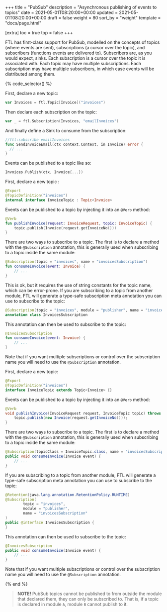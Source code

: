 +++
title = "PubSub"
description = "Asynchronous publishing of events to topics"
date = 2021-05-01T08:20:00+00:00
updated = 2021-05-01T08:20:00+00:00
draft = false
weight = 80
sort_by = "weight"
template = "docs/page.html"

[extra]
toc = true
top = false
+++

FTL has first-class support for PubSub, modelled on the concepts of topics (where events are sent), subscriptions (a cursor over the topic), and subscribers (functions events are delivered to). Subscribers are, as you would expect, sinks. Each subscription is a cursor over the topic it is associated with. Each topic may have multiple subscriptions. Each subscription may have multiple subscribers, in which case events will be distributed among them.

{% code_selector() %}
<!-- go -->

First, declare a new topic:

```go
var Invoices = ftl.Topic[Invoice]("invoices")
```

Then declare each subscription on the topic:

```go
var _ = ftl.Subscription(Invoices, "emailInvoices")
```

And finally define a Sink to consume from the subscription:

```go
//ftl:subscribe emailInvoices
func SendInvoiceEmail(ctx context.Context, in Invoice) error {
  // ...
}
```

Events can be published to a topic like so:

```go
Invoices.Publish(ctx, Invoice{...})
```

<!-- kotlin -->

First, declare a new topic :

```kotlin
@Export
@TopicDefinition("invoices")
internal interface InvoiceTopic : Topic<Invoice>
```

Events can be published to a topic by injecting it into an `@Verb` method:

```kotlin
@Verb
fun publishInvoice(request: InvoiceRequest, topic: InvoiceTopic) {
    topic.publish(Invoice(request.getInvoiceNo()))
}
```

There are two ways to subscribe to a topic. The first is to declare a method with the `@Subscription` annotation, this is generally used when
subscribing to a topic inside the same module:

```kotlin
@Subscription(topic = "invoices", name = "invoicesSubscription")
fun consumeInvoice(event: Invoice) {
    // ...
}
```

This is ok, but it requires the use of string constants for the topic name, which can be error-prone. If you are subscribing to a topic from
another module, FTL will generate a type-safe subscription meta annotation you can use to subscribe to the topic:

```kotlin
@Subscription(topic = "invoices", module = "publisher", name = "invoicesSubscription")
annotation class InvoicesSubscription 
```

This annotation can then be used to subscribe to the topic:

```kotlin
@InvoicesSubscription
fun consumeInvoice(event: Invoice) {
    // ...
}
```

Note that if you want multiple subscriptions or control over the subscription name you will need to use the `@Subscription` annotation.

<!-- java -->

First, declare a new topic:

```java
@Export
@TopicDefinition("invoices")
interface InvoiceTopic extends Topic<Invoice> {}
```

Events can be published to a topic by injecting it into an `@Verb` method:

```java
@Verb
void publishInvoice(InvoiceRequest request, InvoiceTopic topic) throws Exception {
    topic.publish(new Invoice(request.getInvoiceNo()));
}
```

There are two ways to subscribe to a topic. The first is to declare a method with the `@Subscription` annotation, this is generally used when
subscribing to a topic inside the same module:

```java
@Subscription(topicClass = InvoiceTopic.class, name = "invoicesSubscription")
public void consumeInvoice(Invoice event) {
    // ...
}
```

If you are subscribing to a topic from another module, FTL will generate a type-safe subscription meta annotation you can use to subscribe to the topic:

```java
@Retention(java.lang.annotation.RetentionPolicy.RUNTIME)
@Subscription(
        topic = "invoices",
        module = "publisher",
        name = "invoicesSubscription"
)
public @interface InvoicesSubscription {
}
```

This annotation can then be used to subscribe to the topic:

```java
@InvoicesSubscription
public void consumeInvoice(Invoice event) {
    // ...
}
```

Note that if you want multiple subscriptions or control over the subscription name you will need to use the `@Subscription` annotation.

{% end %}
> **NOTE!**
> PubSub topics cannot be published to from outside the module that declared them, they can only be subscribed to. That is, if a topic is declared in module `A`, module `B` cannot publish to it.
